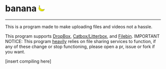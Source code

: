 # banana <img src="banana.png" id="banana"></img>
<hr>
This is a program made to make uploading files and videos not a hassle.

This program supports <a href="https://www.dropbox.com/">DropBox</a>, <a href="https://catbox.moe/">Catbox/Litterbox</a>, and <a href="https://filebin.net/">Filebin</a>.
IMPORTANT NOTICE: This program <u>heavily</u> relies on file sharing services to function, if any of these change or stop functioning, please open a pr, issue or fork if you want.

[insert compiling here]



<style>
    .cent{
        display: flex;
        justify-content: center;
    }
    #banana{
        width: 20px;
    }
</style>